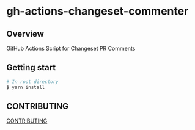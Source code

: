 # gh-actions-changeset-commenter

## Overview

GitHub Actions Script for Changeset PR Comments

## Getting start

```sh
# In root directory
$ yarn install
```

## CONTRIBUTING

[CONTRIBUTING](./CONTRIBUTING.md)

